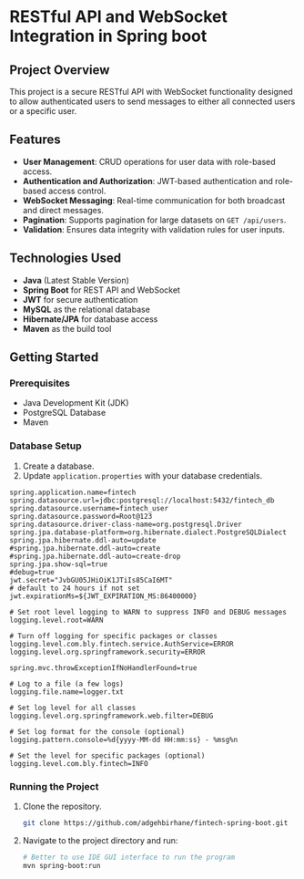 # RESTful API and WebSocket Integration in Spring boot

## Project Overview

This project is a secure RESTful API with WebSocket functionality designed to allow authenticated users to send messages to either all connected users or a specific user.

## Features

- **User Management**: CRUD operations for user data with role-based access.
- **Authentication and Authorization**: JWT-based authentication and role-based access control.
- **WebSocket Messaging**: Real-time communication for both broadcast and direct messages.
- **Pagination**: Supports pagination for large datasets on `GET /api/users`.
- **Validation**: Ensures data integrity with validation rules for user inputs.

## Technologies Used

- **Java** (Latest Stable Version)
- **Spring Boot** for REST API and WebSocket
- **JWT** for secure authentication
- **MySQL** as the relational database
- **Hibernate/JPA** for database access
- **Maven** as the build tool

## Getting Started

### Prerequisites

- Java Development Kit (JDK)
- PostgreSQL Database
- Maven

### Database Setup

1. Create a database.
2. Update `application.properties` with your database credentials.

```properties
spring.application.name=fintech
spring.datasource.url=jdbc:postgresql://localhost:5432/fintech_db
spring.datasource.username=fintech_user
spring.datasource.password=Root@123
spring.datasource.driver-class-name=org.postgresql.Driver
spring.jpa.database-platform=org.hibernate.dialect.PostgreSQLDialect
spring.jpa.hibernate.ddl-auto=update
#spring.jpa.hibernate.ddl-auto=create
#spring.jpa.hibernate.ddl-auto=create-drop
spring.jpa.show-sql=true
#debug=true
jwt.secret="JvbGU05JHiOiK1JTiIs85CaI6MT"
# default to 24 hours if not set
jwt.expirationMs=${JWT_EXPIRATION_MS:86400000}

# Set root level logging to WARN to suppress INFO and DEBUG messages
logging.level.root=WARN

# Turn off logging for specific packages or classes
logging.level.com.bly.fintech.service.AuthService=ERROR
logging.level.org.springframework.security=ERROR

spring.mvc.throwExceptionIfNoHandlerFound=true

# Log to a file (a few logs)
logging.file.name=logger.txt

# Set log level for all classes
logging.level.org.springframework.web.filter=DEBUG

# Set log format for the console (optional)
logging.pattern.console=%d{yyyy-MM-dd HH:mm:ss} - %msg%n

# Set the level for specific packages (optional)
logging.level.com.bly.fintech=INFO
```
### Running the Project

1. Clone the repository.
   ```bash
   git clone https://github.com/adgehbirhane/fintech-spring-boot.git
    ```
2. Navigate to the project directory and run:
   ```bash
   # Better to use IDE GUI interface to run the program
   mvn spring-boot:run
   


